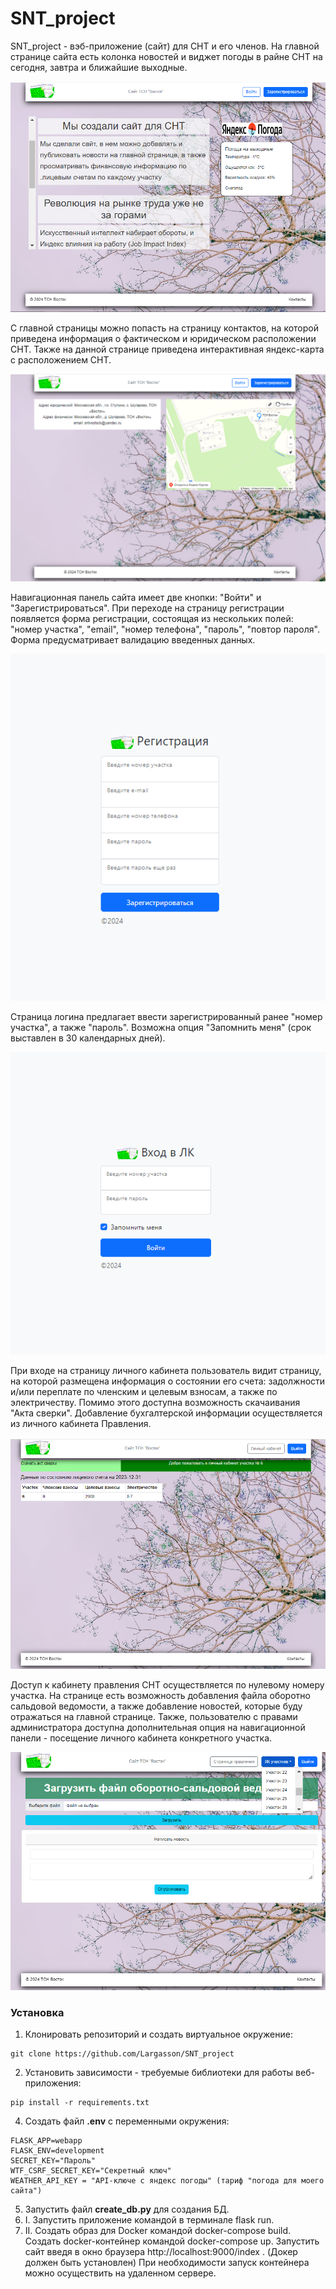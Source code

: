 # SNT_project
SNT_project - вэб-приложение (сайт) для СНТ и его членов. На главной 
странице сайта есть колонка новостей и виджет погоды в райне СНТ на сегодня, 
завтра и ближайшие выходные.

![img.png](REDMEF_IMG/mainpaige.png)

С главной страницы можно попасть на страницу контактов, 
на которой приведена информация о фактическом и юридическом расположении СНТ. 
Также на данной странице приведена интерактивная яндекс-карта с расположением СНТ.

![img_1.png](REDMEF_IMG/img_1.png)

Навигационная панель сайта имеет две кнопки: "Войти" и "Зарегистрироваться".
При переходе на страницу регистрации появляется форма регистрации, состоящая 
из нескольких полей: "номер участка", "email", "номер телефона", "пароль", 
"повтор пароля". Форма предусматривает валидацию введенных данных.

![img.png](REDMEF_IMG/reg_img.png)

Страница логина предлагает ввести зарегистрированный ранее "номер участка", 
а также "пароль". Возможна опция "Запомнить меня" (срок выставлен в 30 календарных дней).

![img.png](REDMEF_IMG/login.png)

При входе на страницу личного кабинета пользователь видит страницу, на которой
размещена информация о состоянии его счета: задолжности и/или переплате по 
членским и целевым взносам, а также по электричеству. Помимо этого доступна 
возможность скачаивания "Акта сверки". Добавление бухгалтерской информации 
осуществляется из личного кабинета Правления.

![img.png](REDMEF_IMG/lk.png)

Доступ к кабинету правления СНТ осуществляется по нулевому номеру участка.
На странице есть возможность добавления файла оборотно сальдовой ведомости, 
а также добавление новостей, которые буду отражаться на главной странице.
Также, пользователю с правами администратора доступна дополнительная опция 
на навигационной панели - посещение личного кабинета конкретного участка.

![img.png](REDMEF_IMG/admin_lk.png)

### Установка
1. Клонировать репозиторий и создать виртуальное окружение:
```
git clone https://github.com/Largasson/SNT_project
```
2. Установить зависимости - требуемые библиотеки для работы веб-приложения:
```
pip install -r requirements.txt
```
4. Создать файл __.env__ с переменными окружения: 
```
FLASK_APP=webapp
FLASK_ENV=development
SECRET_KEY="Пароль"
WTF_CSRF_SECRET_KEY="Секретный ключ"
WEATHER_API_KEY = "API-ключе с яндекс погоды" (тариф "погода для моего сайта")
```
5. Запустить файл __create_db.py__ для создания БД.
6. I. Запустить приложение командой в терминале flask run.
6. II. Создать образ для Docker командой docker-compose build. 
Создать docker-контейнер командой docker-compose up. Запустить 
сайт введя в окно браузера http://localhost:9000/index .
(Докер должен быть установлен)
При необходимости запуск контейнера можно осуществить на удаленном сервере.